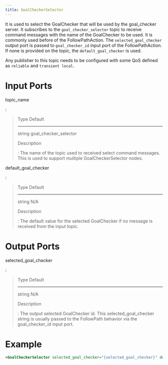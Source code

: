 ```yaml
---
title: GoalCheckerSelector
---
```


It is used to select the GoalChecker that will be used by the goal_checker server. It subscribes to the `goal_checker_selector` topic to receive command messages with the name of the GoalChecker to be used. It is commonly used before of the FollowPathAction. The `selected_goal_checker` output port is passed to `goal_checker_id` input port of the FollowPathAction. If none is provided on the topic, the `default_goal_checker` is used.

Any publisher to this topic needs to be configured with some QoS defined as `reliable` and `transient local`.

# Input Ports

topic_name

:   

>   Type     Default
>   -------- -----------------------
>   string   goal_checker_selector
>
> Description
>
> :   The name of the topic used to received select command messages. This is used to support multiple GoalCheckerSelector nodes.

default_goal_checker

:   

>   Type     Default
>   -------- ---------
>   string   N/A
>
> Description
>
> :   The default value for the selected GoalChecker if no message is received from the input topic.

# Output Ports

selected_goal_checker

:   

>   Type     Default
>   -------- ---------
>   string   N/A
>
> Description
>
> :   The output selected GoalChecker id. This selected_goal_checker string is usually passed to the FollowPath behavior via the goal_checker_id input port.

# Example

``` xml
<GoalCheckerSelector selected_goal_checker="{selected_goal_checker}" default_goal_checker="precise_goal_checker" topic_name="goal_checker_selector"/>
```

